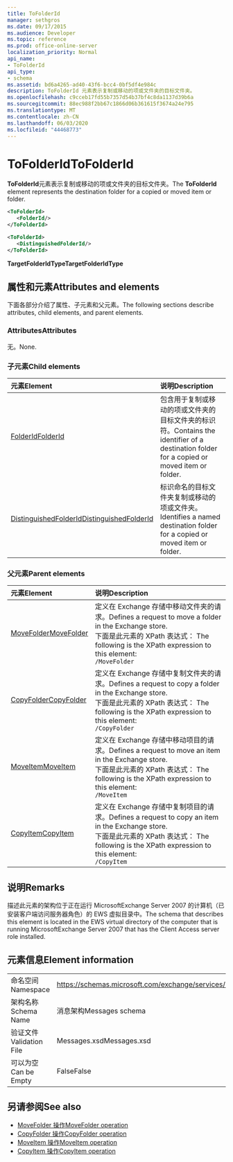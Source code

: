 ```yaml
---
title: ToFolderId
manager: sethgros
ms.date: 09/17/2015
ms.audience: Developer
ms.topic: reference
ms.prod: office-online-server
localization_priority: Normal
api_name:
- ToFolderId
api_type:
- schema
ms.assetid: bd6a4265-ad40-43f6-bcc4-0bf5df4e984c
description: ToFolderId 元素表示复制或移动的项或文件夹的目标文件夹。
ms.openlocfilehash: c9cceb17fd55b7357d54b37bf4c8da1137d39b6a
ms.sourcegitcommit: 88ec988f2bb67c1866d06b361615f3674a24e795
ms.translationtype: MT
ms.contentlocale: zh-CN
ms.lasthandoff: 06/03/2020
ms.locfileid: "44468773"
---
```

# <a name="tofolderid"></a><span data-ttu-id="f7d1b-103">ToFolderId</span><span class="sxs-lookup"><span data-stu-id="f7d1b-103">ToFolderId</span></span>

<span data-ttu-id="f7d1b-104">**ToFolderId**元素表示复制或移动的项或文件夹的目标文件夹。</span><span class="sxs-lookup"><span data-stu-id="f7d1b-104">The **ToFolderId** element represents the destination folder for a copied or moved item or folder.</span></span> 
  
```xml
<ToFolderId>
   <FolderId/>
</ToFolderId>
```

```xml
<ToFolderId>
   <DistinguishedFolderId/>
</ToFolderId>
```

<span data-ttu-id="f7d1b-105">**TargetFolderIdType**</span><span class="sxs-lookup"><span data-stu-id="f7d1b-105">**TargetFolderIdType**</span></span>

## <a name="attributes-and-elements"></a><span data-ttu-id="f7d1b-106">属性和元素</span><span class="sxs-lookup"><span data-stu-id="f7d1b-106">Attributes and elements</span></span>

<span data-ttu-id="f7d1b-107">下面各部分介绍了属性、子元素和父元素。</span><span class="sxs-lookup"><span data-stu-id="f7d1b-107">The following sections describe attributes, child elements, and parent elements.</span></span>
  
### <a name="attributes"></a><span data-ttu-id="f7d1b-108">Attributes</span><span class="sxs-lookup"><span data-stu-id="f7d1b-108">Attributes</span></span>

<span data-ttu-id="f7d1b-109">无。</span><span class="sxs-lookup"><span data-stu-id="f7d1b-109">None.</span></span>
  
### <a name="child-elements"></a><span data-ttu-id="f7d1b-110">子元素</span><span class="sxs-lookup"><span data-stu-id="f7d1b-110">Child elements</span></span>

|<span data-ttu-id="f7d1b-111">**元素**</span><span class="sxs-lookup"><span data-stu-id="f7d1b-111">**Element**</span></span>|<span data-ttu-id="f7d1b-112">**说明**</span><span class="sxs-lookup"><span data-stu-id="f7d1b-112">**Description**</span></span>|
|:-----|:-----|
|[<span data-ttu-id="f7d1b-113">FolderId</span><span class="sxs-lookup"><span data-stu-id="f7d1b-113">FolderId</span></span>](folderid.md) <br/> |<span data-ttu-id="f7d1b-114">包含用于复制或移动的项或文件夹的目标文件夹的标识符。</span><span class="sxs-lookup"><span data-stu-id="f7d1b-114">Contains the identifier of a destination folder for a copied or moved item or folder.</span></span>  <br/> |
|[<span data-ttu-id="f7d1b-115">DistinguishedFolderId</span><span class="sxs-lookup"><span data-stu-id="f7d1b-115">DistinguishedFolderId</span></span>](distinguishedfolderid.md) <br/> |<span data-ttu-id="f7d1b-116">标识命名的目标文件夹复制或移动的项或文件夹。</span><span class="sxs-lookup"><span data-stu-id="f7d1b-116">Identifies a named destination folder for a copied or moved item or folder.</span></span>  <br/> |
   
### <a name="parent-elements"></a><span data-ttu-id="f7d1b-117">父元素</span><span class="sxs-lookup"><span data-stu-id="f7d1b-117">Parent elements</span></span>

|<span data-ttu-id="f7d1b-118">**元素**</span><span class="sxs-lookup"><span data-stu-id="f7d1b-118">**Element**</span></span>|<span data-ttu-id="f7d1b-119">**说明**</span><span class="sxs-lookup"><span data-stu-id="f7d1b-119">**Description**</span></span>|
|:-----|:-----|
|[<span data-ttu-id="f7d1b-120">MoveFolder</span><span class="sxs-lookup"><span data-stu-id="f7d1b-120">MoveFolder</span></span>](movefolder.md) <br/> |<span data-ttu-id="f7d1b-121">定义在 Exchange 存储中移动文件夹的请求。</span><span class="sxs-lookup"><span data-stu-id="f7d1b-121">Defines a request to move a folder in the Exchange store.</span></span>  <br/> <span data-ttu-id="f7d1b-122">下面是此元素的 XPath 表达式： </span><span class="sxs-lookup"><span data-stu-id="f7d1b-122">The following is the XPath expression to this element:</span></span>  <br/>  `/MoveFolder` <br/> |
|[<span data-ttu-id="f7d1b-123">CopyFolder</span><span class="sxs-lookup"><span data-stu-id="f7d1b-123">CopyFolder</span></span>](copyfolder.md) <br/> |<span data-ttu-id="f7d1b-124">定义在 Exchange 存储中复制文件夹的请求。</span><span class="sxs-lookup"><span data-stu-id="f7d1b-124">Defines a request to copy a folder in the Exchange store.</span></span>  <br/> <span data-ttu-id="f7d1b-125">下面是此元素的 XPath 表达式： </span><span class="sxs-lookup"><span data-stu-id="f7d1b-125">The following is the XPath expression to this element:</span></span>  <br/>  `/CopyFolder` <br/> |
|[<span data-ttu-id="f7d1b-126">MoveItem</span><span class="sxs-lookup"><span data-stu-id="f7d1b-126">MoveItem</span></span>](moveitem.md) <br/> |<span data-ttu-id="f7d1b-127">定义在 Exchange 存储中移动项目的请求。</span><span class="sxs-lookup"><span data-stu-id="f7d1b-127">Defines a request to move an item in the Exchange store.</span></span>  <br/> <span data-ttu-id="f7d1b-128">下面是此元素的 XPath 表达式： </span><span class="sxs-lookup"><span data-stu-id="f7d1b-128">The following is the XPath expression to this element:</span></span>  <br/>  `/MoveItem` <br/> |
|[<span data-ttu-id="f7d1b-129">CopyItem</span><span class="sxs-lookup"><span data-stu-id="f7d1b-129">CopyItem</span></span>](copyitem.md) <br/> |<span data-ttu-id="f7d1b-130">定义在 Exchange 存储中复制项目的请求。</span><span class="sxs-lookup"><span data-stu-id="f7d1b-130">Defines a request to copy an item in the Exchange store.</span></span>  <br/> <span data-ttu-id="f7d1b-131">下面是此元素的 XPath 表达式： </span><span class="sxs-lookup"><span data-stu-id="f7d1b-131">The following is the XPath expression to this element:</span></span>  <br/>  `/CopyItem` <br/> |
   
## <a name="remarks"></a><span data-ttu-id="f7d1b-132">说明</span><span class="sxs-lookup"><span data-stu-id="f7d1b-132">Remarks</span></span>

<span data-ttu-id="f7d1b-133">描述此元素的架构位于正在运行 MicrosoftExchange Server 2007 的计算机（已安装客户端访问服务器角色）的 EWS 虚拟目录中。</span><span class="sxs-lookup"><span data-stu-id="f7d1b-133">The schema that describes this element is located in the EWS virtual directory of the computer that is running MicrosoftExchange Server 2007 that has the Client Access server role installed.</span></span>
  
## <a name="element-information"></a><span data-ttu-id="f7d1b-134">元素信息</span><span class="sxs-lookup"><span data-stu-id="f7d1b-134">Element information</span></span>

|||
|:-----|:-----|
|<span data-ttu-id="f7d1b-135">命名空间</span><span class="sxs-lookup"><span data-stu-id="f7d1b-135">Namespace</span></span>  <br/> |https://schemas.microsoft.com/exchange/services/2006/messages  <br/> |
|<span data-ttu-id="f7d1b-136">架构名称</span><span class="sxs-lookup"><span data-stu-id="f7d1b-136">Schema Name</span></span>  <br/> |<span data-ttu-id="f7d1b-137">消息架构</span><span class="sxs-lookup"><span data-stu-id="f7d1b-137">Messages schema</span></span>  <br/> |
|<span data-ttu-id="f7d1b-138">验证文件</span><span class="sxs-lookup"><span data-stu-id="f7d1b-138">Validation File</span></span>  <br/> |<span data-ttu-id="f7d1b-139">Messages.xsd</span><span class="sxs-lookup"><span data-stu-id="f7d1b-139">Messages.xsd</span></span>  <br/> |
|<span data-ttu-id="f7d1b-140">可以为空</span><span class="sxs-lookup"><span data-stu-id="f7d1b-140">Can be Empty</span></span>  <br/> |<span data-ttu-id="f7d1b-141">False</span><span class="sxs-lookup"><span data-stu-id="f7d1b-141">False</span></span>  <br/> |
   
## <a name="see-also"></a><span data-ttu-id="f7d1b-142">另请参阅</span><span class="sxs-lookup"><span data-stu-id="f7d1b-142">See also</span></span>

- [<span data-ttu-id="f7d1b-143">MoveFolder 操作</span><span class="sxs-lookup"><span data-stu-id="f7d1b-143">MoveFolder operation</span></span>](movefolder-operation.md)  
- [<span data-ttu-id="f7d1b-144">CopyFolder 操作</span><span class="sxs-lookup"><span data-stu-id="f7d1b-144">CopyFolder operation</span></span>](copyfolder-operation.md) 
- [<span data-ttu-id="f7d1b-145">MoveItem 操作</span><span class="sxs-lookup"><span data-stu-id="f7d1b-145">MoveItem operation</span></span>](moveitem-operation.md) 
- [<span data-ttu-id="f7d1b-146">CopyItem 操作</span><span class="sxs-lookup"><span data-stu-id="f7d1b-146">CopyItem operation</span></span>](copyitem-operation.md)

